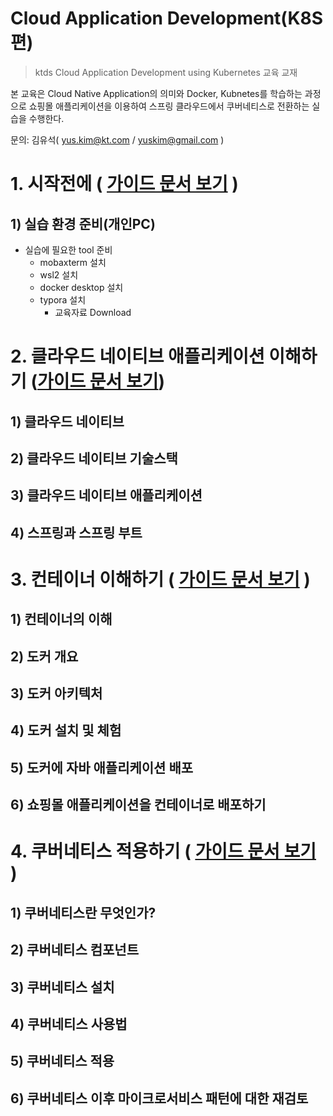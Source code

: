 

# Cloud Application Development(K8S편)

> ktds Cloud Application Development using Kubernetes 교육 교재

본 교육은 Cloud Native Application의 의미와 Docker, Kubnetes를 학습하는 과정으로 쇼핑몰 애플리케이션을 이용하여 스프링 클라우드에서 쿠버네티스로 전환하는 실습을 수행한다.

문의: 김유석( yus.kim@kt.com / yuskim@gmail.com )






# 1. 시작전에 ( [가이드 문서 보기](./preparation/preparation.md) )  



## 1) 실습 환경 준비(개인PC)

- 실습에 필요한 tool 준비
  - mobaxterm 설치
  - wsl2 설치
  - docker desktop 설치
  - typora 설치
    - 교육자료  Download



# 2. 클라우드 네이티브 애플리케이션 이해하기 ([가이드 문서 보기](./cloud-native/CloudNativeApp.md))



## 1) 클라우드 네이티브

## 2) 클라우드 네이티브 기술스택

## 3) 클라우드 네이티브 애플리케이션

## 4) 스프링과 스프링 부트




# 3. 컨테이너 이해하기 ( [가이드 문서 보기](./docker/docker.md) )  



## 1) 컨테이너의 이해

## 2) 도커 개요

## 3) 도커 아키텍처

## 4) 도커 설치 및 체험

## 5) 도커에 자바 애플리케이션 배포

## 6) 쇼핑몰 애플리케이션을 컨테이너로 배포하기



# 4. 쿠버네티스 적용하기 ( [가이드 문서 보기](./kubernetes/kubernetes.md) )  



## 1) 쿠버네티스란 무엇인가?

## 2) 쿠버네티스 컴포넌트

## 3) 쿠버네티스 설치

## 4) 쿠버네티스 사용법

## 5) 쿠버네티스 적용

## 6) 쿠버네티스 이후 마이크로서비스 패턴에 대한 재검토




